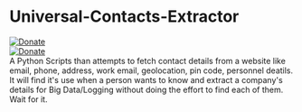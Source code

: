 # Universal-Contacts-Extractor
[![Donate](https://img.shields.io/badge/Donate-PayPal-green.svg)](https://www.paypal.me/grv97)<br>
[![Donate](https://img.shields.io/badge/Say%20Thanks-!-1EAEDB.svg)](https://saythanks.io/to/Grv-Singh)<br>A Python Scripts than attempts to fetch contact details from a website like email, phone, address, work email, geolocation, pin code, personnel deatils. It will find it's use when a person wants to know and extract a company's details for Big Data/Logging without doing the effort to find each of them. Wait for it.
